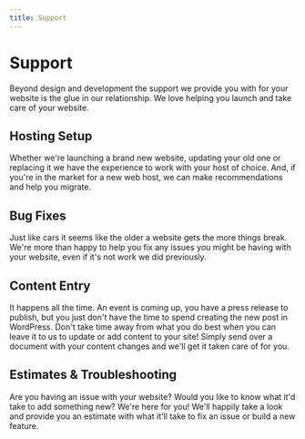 ```yaml
---
title: Support
---
```


# Support

<span class="leadin">Beyond design and development the support we provide you with for your website is the glue in our relationship. We love helping you launch and take care of your website.</span>

## Hosting Setup

Whether we're launching a brand new website, updating your old one or replacing it we have the experience to work with your host of choice. And, if you're in the market for a new web host, we can make recommendations and help you migrate.

## Bug Fixes

Just like cars it seems like the older a website gets the more things break. We're more than happy to help you fix any issues you might be having with your website, even if it's not work we did previously.

## Content Entry

It happens all the time. An event is coming up, you have a press release to publish, but you just don't have the time to spend creating the new post in WordPress. Don't take time away from what you do best when you can leave it to us to update or add content to your site! Simply send over a document with your content changes and we'll get it taken care of for you.

## Estimates & Troubleshooting

Are you having an issue with your website? Would you like to know what it'd take to add something new? We're here for you! We'll happily take a look and provide you an estimate with what it'll take to fix an issue or build a new feature.